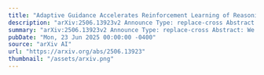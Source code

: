 ```yaml
---
title: "Adaptive Guidance Accelerates Reinforcement Learning of Reasoning Models"
description: "arXiv:2506.13923v2 Announce Type: replace-cross Abstract: We study the process through which reasoning models trained with reinforcement learning on verifiable rewards (RLVR) can learn to solve new problems. We find that RLVR drives performance in two main ways: (1) by compressing pass@$k$ into pass@1 and (2) via 'capability gain' in which models learn to solve new problems that they previously could not solve even at high $k$. We find that while capability gain exists across model scales, learning to solve new problems is primarily driven through self-distillation. We demonstrate these findings across model scales ranging from 0.5B to 72B parameters on >500,000 reasoning problems with prompts and verifiable final answers across math, science, and code domains. We further show that we can significantly improve pass@$k$ rates by leveraging natural language guidance for the model to consider within context while still requiring the model to derive a solution chain from scratch. Based of these insights, we derive $text{Guide}$ -- a new class of online training algorithms. $text{Guide}$ adaptively incorporates hints into the model's context on problems for which all rollouts were initially incorrect and adjusts the importance sampling ratio for the 'off-policy' trajectories in order to optimize the policy for contexts in which the hints are no longer present. We describe variants of $text{Guide}$ for GRPO and PPO and empirically show that Guide-GRPO on 7B and 32B parameter models improves generalization over its vanilla counterpart with up to 4$%$ macro-average improvement across math benchmarks. We include careful ablations to analyze $text{Guide}$'s components and theoretically analyze Guide's learning efficiency."
summary: "arXiv:2506.13923v2 Announce Type: replace-cross Abstract: We study the process through which reasoning models trained with reinforcement learning on verifiable rewards (RLVR) can learn to solve new problems. We find that RLVR drives performance in two main ways: (1) by compressing pass@$k$ into pass@1 and (2) via 'capability gain' in which models learn to solve new problems that they previously could not solve even at high $k$. We find that while capability gain exists across model scales, learning to solve new problems is primarily driven through self-distillation. We demonstrate these findings across model scales ranging from 0.5B to 72B parameters on >500,000 reasoning problems with prompts and verifiable final answers across math, science, and code domains. We further show that we can significantly improve pass@$k$ rates by leveraging natural language guidance for the model to consider within context while still requiring the model to derive a solution chain from scratch. Based of these insights, we derive $text{Guide}$ -- a new class of online training algorithms. $text{Guide}$ adaptively incorporates hints into the model's context on problems for which all rollouts were initially incorrect and adjusts the importance sampling ratio for the 'off-policy' trajectories in order to optimize the policy for contexts in which the hints are no longer present. We describe variants of $text{Guide}$ for GRPO and PPO and empirically show that Guide-GRPO on 7B and 32B parameter models improves generalization over its vanilla counterpart with up to 4$%$ macro-average improvement across math benchmarks. We include careful ablations to analyze $text{Guide}$'s components and theoretically analyze Guide's learning efficiency."
pubDate: "Mon, 23 Jun 2025 00:00:00 -0400"
source: "arXiv AI"
url: "https://arxiv.org/abs/2506.13923"
thumbnail: "/assets/arxiv.png"
---
```


